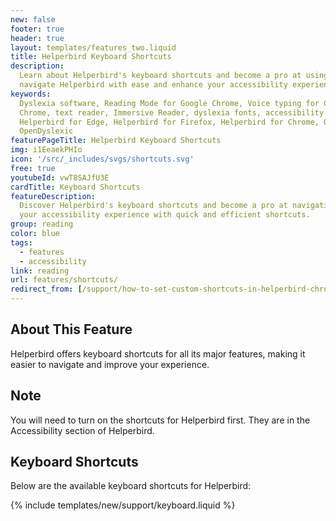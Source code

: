 ```yaml
---
new: false
footer: true
header: true
layout: templates/features_two.liquid
title: Helperbird Keyboard Shortcuts
description:
  Learn about Helperbird's keyboard shortcuts and become a pro at using Helperbird. Discover how to
  navigate Helperbird with ease and enhance your accessibility experience.
keywords:
  Dyslexia software, Reading Mode for Google Chrome, Voice typing for Chrome, Text to speech for
  Chrome, text reader, Immersive Reader, dyslexia fonts, accessibility software, dyslexia software,
  Helperbird for Edge, Helperbird for Firefox, Helperbird for Chrome, Opendyslexic for Chrome,
  OpenDyslexic
featurePageTitle: Helperbird Keyboard Shortcuts
img: i1EeaekPHIo
icon: '/src/_includes/svgs/shortcuts.svg'
free: true
youtubeId: vwT8SAJfU3E
cardTitle: Keyboard Shortcuts
featureDescription:
  Discover Helperbird's keyboard shortcuts and become a pro at navigating the extension. Enhance
  your accessibility experience with quick and efficient shortcuts.
group: reading
color: blue
tags:
  - features
  - accessibility
link: reading
url: features/shortcuts/
redirect_from: [/support/how-to-set-custom-shortcuts-in-helperbird-chrome-firefox-edge/]
---
```


## About This Feature

Helperbird offers keyboard shortcuts for all its major features, making it easier to navigate and improve your  experience.


## Note

You will need to turn on the shortcuts for Helperbird first. They are in the Accessibility section of Helperbird.

## Keyboard Shortcuts

Below are the available keyboard shortcuts for Helperbird:

{% include templates/new/support/keyboard.liquid %}
